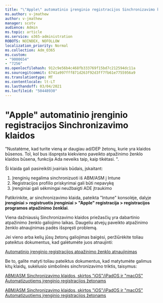 ```yaml
---
title: "\"Apple\" automatinio įrenginio registracijos Sinchronizavimo klaidos"
ms.author: v-jmathew
author: v-jmathew
manager: scotv
audience: Admin
ms.topic: article
ms.service: o365-administration
ROBOTS: NOINDEX, NOFOLLOW
localization_priority: Normal
ms.collection: Adm_O365
ms.custom:
- "9000654"
- "7256"
ms.openlocfilehash: 912c9e56b4c468fb333769f15bd7c212594dc11a
ms.sourcegitcommit: 6741a997fff871d263f92d3ff7fb61e7755956a9
ms.translationtype: MT
ms.contentlocale: lt-LT
ms.lasthandoff: 03/04/2021
ms.locfileid: "50448930"
---
```

# <a name="apple-automatic-device-enrollment-sync-errors"></a>"Apple" automatinio įrenginio registracijos Sinchronizavimo klaidos

"Nustatėme, kad turite vieną ar daugiau ad/DEP žetonų, kurie yra klaidos būsenos. Tol, kol bus išspręsta kiekvieno paveikto atpažinimo ženklo klaidos būsena, funkcija Ada neveiks taip, kaip tikėtasi. ".

Ši klaida gali pasireikšti įvairiais būdais, įskaitant:

1. Įrenginių negalima sinchronizuoti iš ABM/ASM į Intune
2. Registracijos profilio priskyrimai gali būti nepavykę
3. Įrenginiai gali sėkmingai neužbaigti ADE įtraukimo

Patikrinkite, ar sinchronizavimo klaida, pateikta "Intune" konsolėje, dalyje **įrenginiai > registruotis įrenginiai > "Apple" registracija > registracijos programos atpažinimo ženklai**.

Viena dažniausių Sinchronizavimo klaidos priežasčių yra dabartinio atpažinimo ženklo galiojimo laikas. Daugeliu atvejų paveikto atpažinimo ženklo atnaujinimas padės išspręsti problemą.

Jei vieno arba kelių jūsų žetonų galiojimas baigėsi, peržiūrėkite toliau pateiktus dokumentus, kad galėtumėte juos atnaujinti:

[Automatinio įrenginio registracijos atpažinimo ženklo atnaujinimas](https://docs.microsoft.com/mem/intune/enrollment/device-enrollment-program-enroll-ios#renew-an-automated-device-enrollment-token)

Be to, galite matyti toliau pateiktus dokumentus, kad matytumėte galimus kitų klaidų, sukėlusio simbolinės sinchronizavimo triktis, taisymus:

[ABM/ASM Sinchronizavimo klaidos, skirtos "iOS"/iPadOS ir "macOS" Automatizuotiems įrenginio registracijos žetonams](https://docs.microsoft.com/mem/intune/enrollment/troubleshoot-ios-enrollment-errors#sync-token-errors-between-intune-and-ade-dep)







[ABM/ASM Sinchronizavimo klaidos, skirtos "iOS"/iPadOS ir "macOS" Automatizuotiems įrenginio registracijos žetonams](https://docs.microsoft.com/mem/intune/enrollment/troubleshoot-ios-enrollment-errors#resolutions-when-syncing-tokens-between-intune-and-abmasm-for-automated-device-enrollment)
